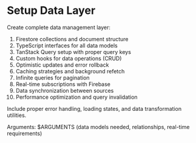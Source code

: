 # Setup Data Layer

Create complete data management layer:

1. Firestore collections and document structure
2. TypeScript interfaces for all data models
3. TanStack Query setup with proper query keys
4. Custom hooks for data operations (CRUD)
5. Optimistic updates and error rollback
6. Caching strategies and background refetch
7. Infinite queries for pagination
8. Real-time subscriptions with Firebase
9. Data synchronization between sources
10. Performance optimization and query invalidation

Include proper error handling, loading states, and data transformation utilities.

Arguments: $ARGUMENTS (data models needed, relationships, real-time requirements)